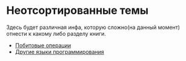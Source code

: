 # Неотсортированные темы

Здесь будет различная инфа, которую сложно(на данный момент) отнести к какому либо разделу книги.

- [Побитовые операции](bits.md)
- [Другие языки программирования](languages.md)

